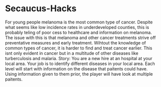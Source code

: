 # Secaucus-Hacks
For young people melanoma is the most common type of cancer. Despite what seems like low incidence rates in underdeveloped counties, this is probably teling of poor cess to healthcare and information on melanoma. The issue with this is that melanoma and other cancer treatments strive off preventative measures and early treatment. Wihtout the knowledge of common types of cancer, it is harder to find and treat cancer earlier. This isnt only evident in cancer but in a multitude of other diseases like turberculosis and malaria.
Story:
You are a new hire at an hospital at your local area. Your job is to identify different diseases in your local area. Each level will start with information on the disease that paitents could have. Using information given to them prior, the player will have look at multiple paitents.
